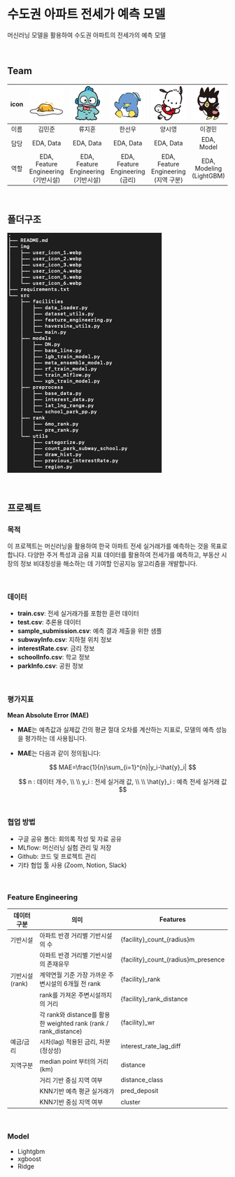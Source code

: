# 수도권 아파트 전세가 예측 모델

머신러닝 모델을 활용하여 수도권 아파트의 전세가의 예측 모델



<br/>

## Team

| icon | <img src="./img/user_icon_1.webp" alt="user_icon_1" style="zoom:20%;" /> | <img src="./img/user_icon_2.webp" alt="user_icon_2" style="zoom:20%;" /> | <img src="./img/user_icon_3.webp" alt="user_icon_3" style="zoom:20%;" /> | <img src="./img/user_icon_4.webp" alt="user_icon_4" style="zoom:20%;" /> | <img src="./img/user_icon_5.webp" alt="user_icon_5" style="zoom:20%;" /> | <img src="./img/user_icon_6.webp" alt="user_icon_6" style="zoom:20%;" /> |
| :--: | :----------------------------------------------------------: | :----------------------------------------------------------: | :----------------------------------------------------------: | :----------------------------------------------------------: | :----------------------------------------------------------: | :----------------------------------------------------------: |
| 이름 |                            김민준                            |                            류지훈                            |                            한선우                            |                            양시영                            |                            이경민                            |                            신승훈                            |
| 담당 |                          EDA, Data                           |                          EDA, Data                           |                          EDA, Data                           |                          EDA, Data                           |                          EDA, Model                          |                          EDA, Model                          |
| 역할 |             EDA, Feature Engineering (기반시설)              |             EDA, Feature Engineering (기반시설)              |               EDA, Feature Engineering (금리)                |             EDA, Feature Engineering (지역 구분)             |                   EDA, Modeling (LightGBM)                   |                     EDA, Modeling (XGBM)                     |



<br/>

## 폴더구조

![image-20241028223652317](./img/dir_img.png)



<br/>

## 프로젝트

### 목적

이 프로젝트는 머신러닝을 활용하여 한국 아파트 전세 실거래가를 예측하는 것을 목표로 합니다. 
다양한 주거 특성과 금융 지표 데이터를 활용하여 전세가를 예측하고, 부동산 시장의 정보 비대칭성을 해소하는 데 기여할 인공지능 알고리즘을 개발합니다. 

<br/>

### 데이터

- **train.csv**: 전세 실거래가를 포함한 훈련 데이터
- **test.csv**: 추론용 데이터
- **sample_submission.csv**: 예측 결과 제출을 위한 샘플
- **subwayInfo.csv**: 지하철 위치 정보
- **interestRate.csv**: 금리 정보
- **schoolInfo.csv**: 학교 정보
- **parkInfo.csv**: 공원 정보

<br/>

### 평가지표

**Mean Absolute Error (MAE)**

- **MAE**는 예측값과 실제값 간의 평균 절대 오차를 계산하는 지표로, 모델의 예측 성능을 평가하는 데 사용됩니다.

- **MAE**는 다음과 같이 정의됩니다:

  $$
  MAE=\frac{1}{n}\sum_{i=1}^{n}|y_i-\hat{y}_i|
  $$
  
  $$
  n : 데이터 개수, \\ \\  y_i : 전세 실거래 값, \\ \\ \hat{y}_i : 예측 전세 실거래 값
  $$



<br/>

### 협업 방법

- 구글 공유 폴더: 회의록 작성 및 자료 공유
- MLflow: 머신러닝 실험 관리 및 저장
- Github: 코드 및 프로젝트 관리
- 기타 협업 툴 사용 (Zoom, Notion, Slack)



<br/>

### Feature Engineering

| 데이터 구분     | 의미                                                         | Features                            |
| --------------- | ------------------------------------------------------------ | ----------------------------------- |
| 기반시설        | 아파트 반경 거리별 기반시설의 수                             | {facility}\_count\_{radius}m          |
|                 | 아파트 반경 거리별 기반시설의 존재유무                       | {facility}\_count\_{radius}m_presence |
| 기반시설 (rank) | 계약연월 기준 가장 가까운 주변시설의 6개월 전 rank           | {facility}\_rank                     |
|                 | rank를 가져온 주변시설까지의 거리                            | {facility}\_rank_distance            |
|                 | 각 rank와 distance를 활용한 weighted rank (rank / rank_distance) | {facility}\_wr                       |
| 예금/금리       | 시차(lag) 적용된 금리, 차분(정상성)                          | interest_rate_lag_diff              |
| 지역구분        | median point 부터의 거리(km)                                 | distance                            |
|                 | 거리 기반 중심 지역 여부                                     | distance_class                      |
|                 | KNN기반 예측 평균 실거래가                                   | pred_deposit                        |
|                 | KNN기반 중심 지역 여부                                       | cluster                             |



<br/>

### Model

- Lightgbm
- xgboost
- Ridge



<br/><br/>





